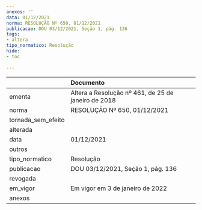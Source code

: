 ```yaml
---
anexos: ''
data: 01/12/2021
norma: RESOLUÇÃO Nº 650, 01/12/2021
publicacao: DOU 03/12/2021, Seção 1, pág. 136
tags:
- altera
tipo_normatico: Resolução
hide: 
- toc 
 
---
```


|                    | Documento                                           |
|:-------------------|:----------------------------------------------------|
| ementa             | Altera a Resolução nº 461, de 25 de janeiro de 2018 |
| norma              | RESOLUÇÃO Nº 650, 01/12/2021                        |
| tornada_sem_efeito |                                                     |
| alterada           |                                                     |
| data               | 01/12/2021                                          |
| outros             |                                                     |
| tipo_normatico     | Resolução                                           |
| publicacao         | DOU 03/12/2021, Seção 1, pág. 136                   |
| revogada           |                                                     |
| em_vigor           | Em vigor em 3 de janeiro de 2022                    |
| anexos             |                                                     |